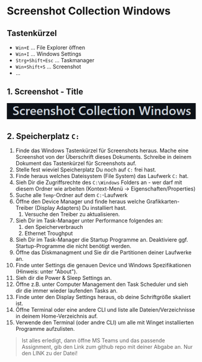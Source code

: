 # Screenshot Collection Windows

## Tastenkürzel

- `Win+E` ... File Explorer öffnen
- `Win+I` ... Windows Settings
- `Strg+Shift+Esc` ... Taskmanager
- `Win+Shift+S` ... Screenshot
- ...

## 1. Screenshot - Title

<img src="_img/2022-11-29-09-50-01-image.png" title="" alt="" data-align="inline">

## 2. Speicherplatz `C:`

1) Finde das Windows Tastenkürzel für Screenshots heraus. Mache eine Screenshot von der Überschrift dieses Dokuments. Schreibe in deinem Dokument das Tastenkürzel für Screenshots auf.
2) Stelle fest wieviel Speicherplatz Du noch auf `C:` frei hast. 
3) Finde heraus welches Dateisystem (File System) das Laufwerk `C:` hat.
4) Sieh Dir die Zugriffsrechte des `C:\Windows` Folders an - wer darf mit diesem Ordner wie arbeiten (Kontext-Menü -> Eigenschaften/Properties)
5) Suche alle `Temp`-Ordner  auf dem `C:`-Laufwerk
6) Öffne den Device Manager und finde  heraus welche Grafikkarten-Treiber (Display Adapters) Du installiert hast. 
   1) Versuche den Treiber zu aktualisieren.
7) Sieh  Dir im Task-Manager unter Performance folgendes an:
   1) den Speicherverbrauch 
   2) Ethernet Troughput
8) Sieh  Dir im Task-Manager die Startup Programme an. Deaktiviere ggf. Startup-Programme die nicht benötigt werden.
9) Öffne das Diskmanagment und Sie dir die Partitionen deiner Laufwerke an.
10) Finde unter Settings die genauen Device und Windows Spezifikationen (Hinweis: unter "About").
11) Sieh dir die Power & Sleep Settings an.
12) Öffne z.B. unter Computer Management den Task Scheduler und sieh dir die immer wieder laufenden Tasks an.
13) Finde unter den Display Settings heraus, ob deine Schriftgröße skaliert ist.
14) Öffne Terminal oder eine andere CLI und liste alle Dateien/Verzeichnisse in deinem Home-Verzeichnis auf.
15) Verwende den Terminal (oder andre CLI) um alle mit Winget installierten Programme aufzulisten.

> Ist alles erledigt, dann öffne MS Teams und das passende Assignment, gib den Link zum github repo mit deiner Abgabe an. Nur den LINK zu der Datei!
